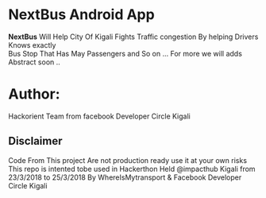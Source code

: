 # NextBus Android App   

__NextBus__ Will Help City Of Kigali  Fights Traffic congestion By helping Drivers Knows exactly   
Bus Stop That Has May Passengers and So on ...
For more we will adds Abstract soon ..


# Author:   
Hackorient Team from facebook Developer Circle Kigali   

## Disclaimer   
Code From This project Are not production ready use it at your own risks  
This repo is intented tobe used in Hackerthon Held @impacthub Kigali from 23/3/2018 to 25/3/2018 By WhereIsMytransport  &   Facebook Developer Circle Kigali 
